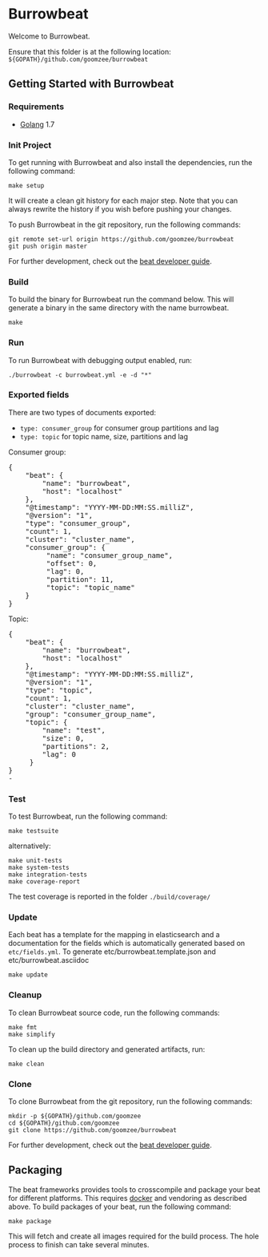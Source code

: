 # Burrowbeat

Welcome to Burrowbeat.

Ensure that this folder is at the following location:
`${GOPATH}/github.com/goomzee/burrowbeat`

## Getting Started with Burrowbeat

### Requirements

* [Golang](https://golang.org/dl/) 1.7

### Init Project
To get running with Burrowbeat and also install the
dependencies, run the following command:

```
make setup
```

It will create a clean git history for each major step. Note that you can always rewrite the history if you wish before pushing your changes.

To push Burrowbeat in the git repository, run the following commands:

```
git remote set-url origin https://github.com/goomzee/burrowbeat
git push origin master
```

For further development, check out the [beat developer guide](https://www.elastic.co/guide/en/beats/libbeat/current/new-beat.html).

### Build

To build the binary for Burrowbeat run the command below. This will generate a binary
in the same directory with the name burrowbeat.

```
make
```


### Run

To run Burrowbeat with debugging output enabled, run:

```
./burrowbeat -c burrowbeat.yml -e -d "*"
```

### Exported fields

There are two types of documents exported:
- `type: consumer_group` for consumer group partitions and lag
- `type: topic` for topic name, size, partitions and lag

Consumer group:

<pre>
{
    "beat": {
        "name": "burrowbeat",
        "host": "localhost"
    },
    "@timestamp": "YYYY-MM-DD:MM:SS.milliZ",
    "@version": "1",
    "type": "consumer_group",
    "count": 1,
    "cluster": "cluster_name",
    "consumer_group": {
         "name": "consumer_group_name",
         "offset": 0,
         "lag": 0,
         "partition": 11,
         "topic": "topic_name"
    }
}
</pre>

Topic:

<pre>
{
    "beat": {
        "name": "burrowbeat",
        "host": "localhost"
    },
    "@timestamp": "YYYY-MM-DD:MM:SS.milliZ",
    "@version": "1",
    "type": "topic",
    "count": 1,
    "cluster": "cluster_name",
    "group": "consumer_group_name",
    "topic": {
        "name": "test",
        "size": 0,
        "partitions": 2,
        "lag": 0
     }
}
-</pre>

### Test

To test Burrowbeat, run the following command:

```
make testsuite
```

alternatively:
```
make unit-tests
make system-tests
make integration-tests
make coverage-report
```

The test coverage is reported in the folder `./build/coverage/`

### Update

Each beat has a template for the mapping in elasticsearch and a documentation for the fields
which is automatically generated based on `etc/fields.yml`.
To generate etc/burrowbeat.template.json and etc/burrowbeat.asciidoc

```
make update
```


### Cleanup

To clean  Burrowbeat source code, run the following commands:

```
make fmt
make simplify
```

To clean up the build directory and generated artifacts, run:

```
make clean
```


### Clone

To clone Burrowbeat from the git repository, run the following commands:

```
mkdir -p ${GOPATH}/github.com/goomzee
cd ${GOPATH}/github.com/goomzee
git clone https://github.com/goomzee/burrowbeat
```


For further development, check out the [beat developer guide](https://www.elastic.co/guide/en/beats/libbeat/current/new-beat.html).


## Packaging

The beat frameworks provides tools to crosscompile and package your beat for different platforms. This requires [docker](https://www.docker.com/) and vendoring as described above. To build packages of your beat, run the following command:

```
make package
```

This will fetch and create all images required for the build process. The hole process to finish can take several minutes.
